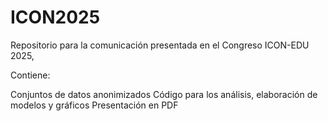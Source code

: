 # ICON2025

Repositorio para la comunicación presentada en el Congreso ICON-EDU 2025,

Contiene:

Conjuntos de datos anonimizados
Código para los análisis, elaboración de modelos y gráficos
Presentación en PDF
